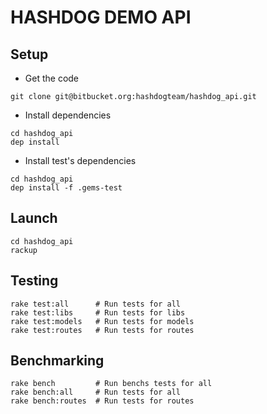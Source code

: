 # HASHDOG DEMO API

## Setup

  - Get the code

```
git clone git@bitbucket.org:hashdogteam/hashdog_api.git
```

  - Install dependencies

```
cd hashdog_api
dep install
```

  - Install test's dependencies

```
cd hashdog_api
dep install -f .gems-test
```

## Launch

```
cd hashdog_api
rackup
```

## Testing

```
rake test:all      # Run tests for all
rake test:libs     # Run tests for libs
rake test:models   # Run tests for models
rake test:routes   # Run tests for routes
```

## Benchmarking

```
rake bench         # Run benchs tests for all
rake bench:all     # Run tests for all
rake bench:routes  # Run tests for routes
```
